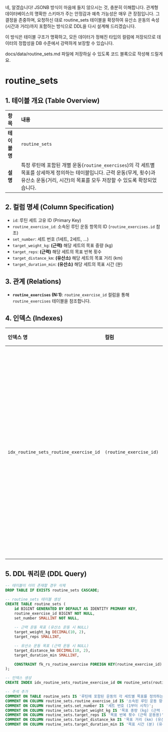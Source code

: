 네, 알겠습니다! JSONB 방식이 마음에 들지 않으시는 것, 충분히 이해합니다. 관계형 데이터베이스의 명확한 스키마가 주는 안정감과 예측 가능성은 매우 큰 장점입니다. 그 결정을 존중하며, 요청하신 대로 routine_sets 테이블을 확장하여 유산소 운동의 속성(시간과 거리)까지 포함하는 방식으로 DDL을 다시 설계해 드리겠습니다.

이 방식은 테이블 구조가 명확하고, 모든 데이터가 정해진 타입의 컬럼에 저장되므로 데이터의 정합성을 DB 수준에서 강력하게 보장할 수 있습니다.

docs/data/routine_sets.md 파일에 저장하실 수 있도록 코드 블록으로 작성해 드릴게요.

# routine_sets

## 1. 테이블 개요 (Table Overview)
| 항목 | 내용 |
| :--- | :--- |
| **테이블 명** | `routine_sets` |
| **설명** | 특정 루틴에 포함된 개별 운동(`routine_exercises`)의 각 세트별 목표를 상세하게 정의하는 테이블입니다. 근력 운동(무게, 횟수)과 유산소 운동(거리, 시간)의 목표를 모두 저장할 수 있도록 확장되었습니다. |

## 2. 컬럼 명세 (Column Specification)
- `id`: 루틴 세트 고유 ID (Primary Key)
- `routine_exercise_id`: 소속된 루틴 운동 항목의 ID (`routine_exercises.id` 참조)
- `set_number`: 세트 번호 (1세트, 2세트, ...)
- `target_weight_kg`: **(근력)** 해당 세트의 목표 중량 (kg)
- `target_reps`: **(근력)** 해당 세트의 목표 반복 횟수
- `target_distance_km`: **(유산소)** 해당 세트의 목표 거리 (km)
- `target_duration_min`: **(유산소)** 해당 세트의 목표 시간 (분)

## 3. 관계 (Relations)
- **`routine_exercises` (N:1)**: `routine_exercise_id` 컬럼을 통해 `routine_exercises` 테이블을 참조합니다.

## 4. 인덱스 (Indexes)
| 인덱스 명 | 컬럼 | 설명 |
| :--- | :--- | :--- |
| `idx_routine_sets_routine_exercise_id` | `(routine_exercise_id)` | 특정 운동에 속한 모든 목표 세트를 빠르게 조회하기 위해 사용됩니다. |

## 5. DDL 쿼리문 (DDL Query)
```sql
-- 테이블이 이미 존재할 경우 삭제
DROP TABLE IF EXISTS routine_sets CASCADE;

-- routine_sets 테이블 생성
CREATE TABLE routine_sets (
    id BIGINT GENERATED BY DEFAULT AS IDENTITY PRIMARY KEY,
    routine_exercise_id BIGINT NOT NULL,
    set_number SMALLINT NOT NULL,
    
    -- 근력 운동 목표 (유산소 운동 시 NULL)
    target_weight_kg DECIMAL(10, 2),
    target_reps SMALLINT,

    -- 유산소 운동 목표 (근력 운동 시 NULL)
    target_distance_km DECIMAL(10, 2),
    target_duration_min SMALLINT,

    CONSTRAINT fk_rs_routine_exercise FOREIGN KEY(routine_exercise_id) REFERENCES routine_exercises(id) ON DELETE CASCADE
);

-- 인덱스 생성
CREATE INDEX idx_routine_sets_routine_exercise_id ON routine_sets(routine_exercise_id);

-- 주석 추가
COMMENT ON TABLE routine_sets IS '루틴에 포함된 운동의 각 세트별 목표를 정의하는 테이블';
COMMENT ON COLUMN routine_sets.routine_exercise_id IS '소속된 루틴 운동 항목의 ID (routine_exercises.id 참조)';
COMMENT ON COLUMN routine_sets.set_number IS '세트 번호 (1부터 시작)';
COMMENT ON COLUMN routine_sets.target_weight_kg IS '목표 중량 (kg) (근력 운동용)';
COMMENT ON COLUMN routine_sets.target_reps IS '목표 반복 횟수 (근력 운동용)';
COMMENT ON COLUMN routine_sets.target_distance_km IS '목표 거리 (km) (유산소 운동용)';
COMMENT ON COLUMN routine_sets.target_duration_min IS '목표 시간 (분) (유산소 운동용)';